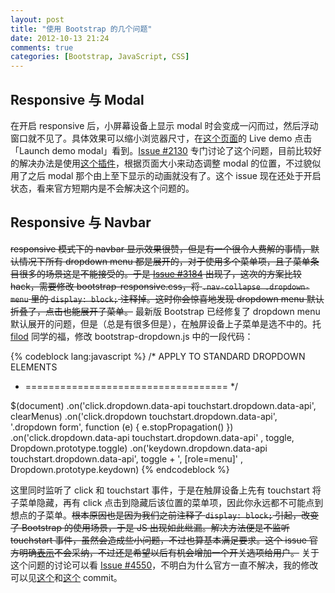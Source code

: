 ```yaml
---
layout: post
title: "使用 Bootstrap 的几个问题"
date: 2012-10-13 21:24
comments: true
categories: [Bootstrap, JavaScript, CSS]
---
```


## Responsive 与 Modal ##

在开启 responsive 后，小屏幕设备上显示 modal 时会变成一闪而过，然后浮动窗口就不见了。具体效果可以缩小浏览器尺寸，在[这个页面](http://twitter.github.com/bootstrap/javascript.html#modals)的 Live demo 点击「Launch demo modal」看到。[Issue #2130](https://github.com/twitter/bootstrap/issues/2130) 专门讨论了这个问题，目前比较好的解决办法是使用[这个插件](http://niftylettuce.github.com/twitter-bootstrap-jquery-plugins)，根据页面大小来动态调整 modal 的位置，不过貌似用了之后 modal 那个由上至下显示的动画就没有了。这个 issue 现在还处于开启状态，看来官方短期内是不会解决这个问题的。

## Responsive 与 Navbar ##

<del>responsive 模式下的 navbar 显示效果很赞，但是有一个很令人费解的事情，默认情况下所有 dropdown menu 都是展开的，对于使用多个菜单项，且子菜单条目很多的场景这是不能接受的。于是 [Issue #3184](https://github.com/twitter/bootstrap/issues/3184) 出现了，这次的方案比较 hack，需要修改 bootstrap-responsive.css，将 `.nav-collapse .dropdown-menu` 里的 `display: block;` 注释掉。这时你会惊喜地发现 dropdown menu 默认折叠了，点击也能展开子菜单。</del> 最新版 Bootstrap 已经修复了 dropdown menu 默认展开的问题，但是（总是有很多但是），在触屏设备上子菜单是选不中的。托 [filod](http://www.filod.net) 同学的福，修改 bootstrap-dropdown.js 中的一段代码：

{% codeblock lang:javascript %}
/* APPLY TO STANDARD DROPDOWN ELEMENTS
 * =================================== */

$(document)
  .on('click.dropdown.data-api touchstart.dropdown.data-api', clearMenus)
  .on('click.dropdown touchstart.dropdown.data-api', '.dropdown form', function (e) { e.stopPropagation() })
  .on('click.dropdown.data-api touchstart.dropdown.data-api'  , toggle, Dropdown.prototype.toggle)
  .on('keydown.dropdown.data-api touchstart.dropdown.data-api', toggle + ', [role=menu]' , Dropdown.prototype.keydown)
{% endcodeblock %}

这里同时监听了 click 和 touchstart 事件，于是在触屏设备上先有 touchstart 将子菜单隐藏，再有 click 点击到隐藏后该位置的菜单项，因此你永远都不可能点到想点的子菜单。<del>根本原因也是因为我们之前注释了 `display: block;` 引起，改变了 Bootstrap 的使用场景，于是 JS 出现如此纰漏。解决方法便是不监听 touchstart 事件，虽然会造成些小问题，不过也算基本满足要求。这个 issue 官方明确[表示](https://github.com/twitter/bootstrap/issues/3184#issuecomment-8072507)不会采纳，不过还是希望以后有机会增加一个开关选项给用户。</del> 关于这个问题的讨论可以看 [Issue #4550](https://github.com/twitter/bootstrap/issues/4550)，不明白为什么官方一直不解决，我的修改可以见[这个](https://github.com/xiaogaozi/bootstrap/commit/7bd46eadbcb8730d588676c538712f4f57ffebab)和[这个](https://github.com/xiaogaozi/bootstrap/commit/2c4eb4b678490973f92d574b397758aadbc7bf8f) commit。
